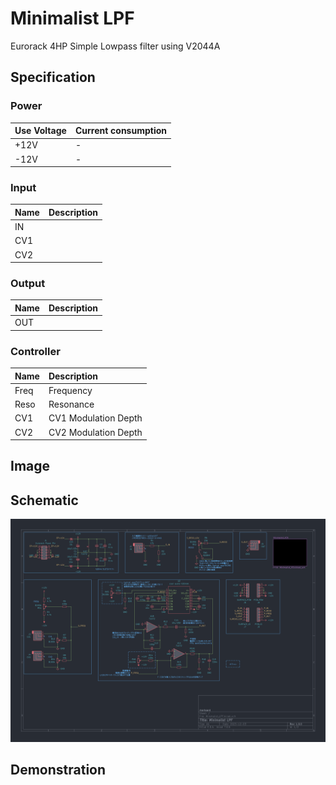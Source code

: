 # Minimalist LPF

Eurorack 4HP Simple Lowpass filter using V2044A

## Specification

### Power

|Use Voltage|Current consumption|
|:--|:--|
|+12V|-|
|-12V|-|

### Input

|Name|Description|
|:--|:--|
|IN||
|CV1||
|CV2||

### Output

|Name|Description|
|:--|:--|
|OUT||


### Controller

|Name|Description|
|:--|:--|
|Freq|Frequency|
|Reso|Resonance|
|CV1|CV1 Modulation Depth|
|CV2|CV2 Modulation Depth|

## Image


## Schematic

![img](_data/minimalist_lpf_rev1.0.0.png)

## Demonstration
